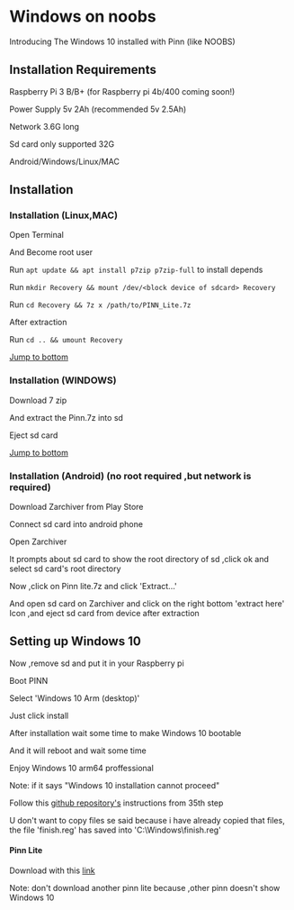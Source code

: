 # Windows on noobs 
Introducing The Windows 10 installed with Pinn (like NOOBS)
## Installation Requirements
Raspberry Pi 3 B/B+ (for Raspberry pi 4b/400 coming soon!)

Power Supply 5v 2Ah (recommended 5v 2.5Ah)

Network 3.6G long

Sd card only supported 32G

Android/Windows/Linux/MAC

## Installation
### Installation (Linux,MAC)
Open Terminal

 And Become root user

 Run `apt update && apt install p7zip p7zip-full` to install depends

 Run `mkdir Recovery && mount /dev/<block device of sdcard> Recovery`

 Run `cd Recovery && 7z x /path/to/PINN_Lite.7z`

After extraction 

Run `cd .. && umount Recovery`

[Jump to bottom](https://github.com/JeromTWin10L/Windows-10-on-noobs-Rpi#setting-up-windows-10)
### Installation (WINDOWS)

Download 7 zip 

And extract the Pinn.7z into sd 

Eject sd card

[Jump to bottom](https://github.com/JeromTWin10L/Windows-10-on-noobs-Rpi#setting-up-windows-10)
### Installation (Android) (no root required ,but network is required)
Download Zarchiver from Play Store

Connect sd card into android phone

Open Zarchiver 

It prompts about sd card to show the root directory of sd ,click ok and select sd card's root directory

Now ,click on Pinn lite.7z and click 'Extract...'

And open sd card on Zarchiver and click on the right bottom 'extract here'
Icon ,and eject sd card from device after extraction
## Setting up Windows 10

Now ,remove sd and put it in your Raspberry pi

Boot PINN

Select 'Windows 10 Arm (desktop)'

Just click install

After installation wait some time to make Windows 10 bootable

And it will reboot and wait some time

 Enjoy Windows 10 arm64 proffessional

 Note: if it says "Windows 10 installation cannot proceed"

Follow this [github repository's](https://github.com/Comstepr/Win10-on-64-bit-Pi3?files=1) instructions from 35th step

U don't want to copy files se said because i have already copied that files, the file 'finish.reg' has saved into 'C:\Windows\finish.reg'
#### Pinn Lite
Download with this [link](https://mega.nz/file/As8VHICY#dMT3MPVg64BfLSJceNWiGi5ThSSbg0JobgG3iGva7O4)

Note: don't download another pinn lite because ,other pinn doesn't show Windows 10
